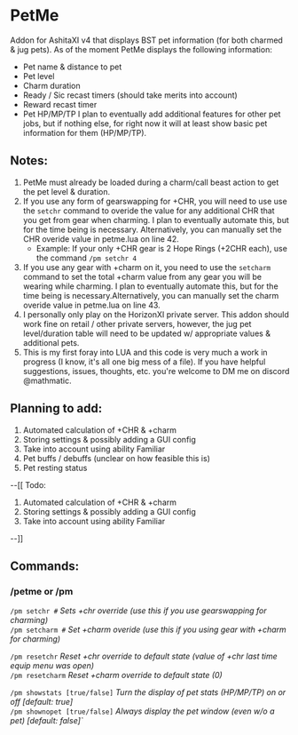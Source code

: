 # PetMe
Addon for AshitaXI v4 that displays BST pet information (for both charmed & jug pets). As of the moment
PetMe displays the following information:
* Pet name & distance to pet
* Pet level
* Charm duration
* Ready / Sic recast timers (should take merits into account)
* Reward recast timer
* Pet HP/MP/TP
I plan to eventually add additional features for other pet jobs, but if nothing else, for right now
it will at least show basic pet information for them (HP/MP/TP).

## Notes:
1)	PetMe must already be loaded during a charm/call beast action to get the pet level & duration.
2)	If you use any form of gearswapping for +CHR, you will need to use use the `setchr` command to overide
	the value for any additional CHR that you get from gear when charming. I plan to eventually automate this,
	but for the time being is necessary. Alternatively, you can manually set the CHR overide value in petme.lua
	on line 42.
   	- Example: If your only +CHR gear is 2 Hope Rings (+2CHR each), use the command `/pm setchr 4`
3)	If you use any gear with +charm on it, you need to use the `setcharm` command to set the total +charm value
	from any gear you will be wearing while charming. I plan to eventually automate this, but for the time being
	is necessary.Alternatively, you can manually set the charm overide value in petme.lua on line 43.
4)	I personally only play on the HorizonXI private server. This addon should work fine on retail / other private
	servers, however, the jug pet level/duration table will need to be updated w/ appropriate values & additional pets.
5)	This is my first foray into LUA and this code is very much a work in progress (I know, it's all one big mess of
	a file). If you have helpful suggestions, issues, thoughts, etc. you're welcome to DM me on discord @mathmatic.

## Planning to add:
1) Automated calculation of +CHR & +charm
2) Storing settings & possibly adding a GUI config
3) Take into account using ability Familiar
4) Pet buffs / debuffs (unclear on how feasible this is)
5) Pet resting status

--[[
Todo:
1) Automated calculation of +CHR & +charm
2) Storing settings & possibly adding a GUI config
3) Take into account using ability Familiar

--]]

## Commands:
### /petme or /pm
 `/pm setchr #` *Sets +chr override (use this if you use gearswapping for charming)*  
 `/pm setcharm #` *Set +charm overide (use this if you using gear with +charm for charming)*  

 `/pm resetchr`  *Reset +chr override to default state (value of +chr last time equip menu was open)*  
 `/pm resetcharm`  *Reset +charm override to default state (0)*  

 `/pm showstats [true/false]`  *Turn the display of pet stats (HP/MP/TP) on or off [default: true]*  
 `/pm shownopet [true/false]`  *Always display the pet window (even w/o a pet) [default: false]`*  
